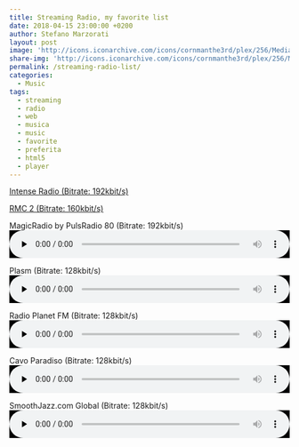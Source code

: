 ```yaml
---
title: Streaming Radio, my favorite list
date: 2018-04-15 23:00:00 +0200
author: Stefano Marzorati
layout: post
image: 'http://icons.iconarchive.com/icons/cornmanthe3rd/plex/256/Media-play-music-icon.png'
share-img: 'http://icons.iconarchive.com/icons/cornmanthe3rd/plex/256/Media-play-music-icon.png'
permalink: /streaming-radio-list/
categories:
  - Music
tags:
  - streaming
  - radio
  - web
  - musica
  - music
  - favorite
  - preferita
  - html5
  - player
---
```

<a href="http://marzorati.co/download/music/Intense_Radio.m3u" target="_blank">Intense Radio (Bitrate: 192kbit/s)</a>   
   
<a href="http://marzorati.co/download/music/Intense_Radio.m3u" target="_blank">RMC 2 (Bitrate: 160kbit/s)</a>   

MagicRadio by PulsRadio 80 (Bitrate: 192kbit/s)   
<audio autostart="0" autostart="false" preload ="none" controls style="width:100%; height:50;  background-color:#000; color:#000;" src="http://icecast.pulsradio.com:80/magicradioHD.mp3"></audio>

Plasm (Bitrate: 128kbit/s)   
<audio autostart="0" autostart="false" preload ="none" controls style="width:100%; height:50;  background-color:#000; color:#000;" src="http://streaming.radionomy.com/Plasm"></audio>

Radio Planet FM (Bitrate: 128kbit/s)   
<audio autostart="0" autostart="false" preload ="none" controls style="width:100%; height:50;  background-color:#000; color:#000;" src="http://91.121.104.139:8100/"></audio>

Cavo Paradiso (Bitrate: 128kbit/s)   
<audio autostart="0" autostart="false" preload ="none" controls style="width:100%; height:50;  background-color:#000; color:#000;" src="http://s5.onweb.gr:8488/"></audio>

SmoothJazz.com Global (Bitrate: 128kbit/s)   
<audio autostart="0" autostart="false" preload ="none" controls style="width:100%; height:50;  background-color:#000; color:#000;" src="http://sj128.hnux.com"></audio>

